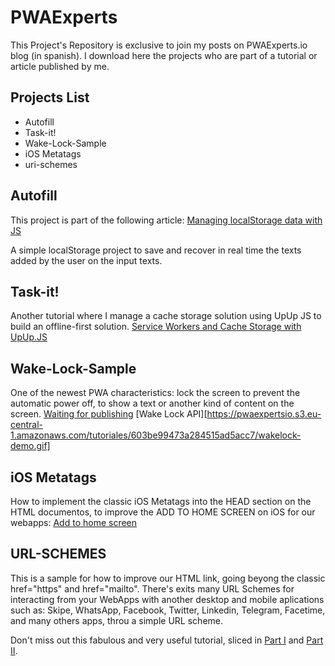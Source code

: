# PWAExperts
This Project's Repository is exclusive to join my posts on PWAExperts.io blog (in spanish). I download here the projects who are part of a tutorial or article published by me.

## Projects List
* Autofill
* Task-it!
* Wake-Lock-Sample
* iOS Metatags
* uri-schemes

## Autofill
This project is part of the following article: [Managing localStorage data with JS](https://pwaexperts.io/tutoriales/gestiona-javascript-datos-almacenando-localstorage)

A simple localStorage project to save and recover in real time the texts added by the user on the input texts.

## Task-it!
Another tutorial where I manage a cache storage solution using UpUp JS to build an offline-first solution. [Service Workers and Cache Storage with UpUp.JS](https://pwaexperts.io/tutoriales/offline-first-service-workers-cache-storage-upup-js)

## Wake-Lock-Sample
One of the newest PWA characteristics: lock the screen to prevent the automatic power off, to show a text or another kind of content on the screen. [Waiting for publishing](https://www.pwaexperts.io/)
[Wake Lock API][https://pwaexpertsio.s3.eu-central-1.amazonaws.com/tutoriales/603be99473a284515ad5acc7/wakelock-demo.gif]

## iOS Metatags
How to implement the classic iOS Metatags into the HEAD section on the HTML documentos, to improve the ADD TO HOME SCREEN on iOS for our webapps: [Add to home screen](https://pwaexperts.io/tutoriales/agregar-pwa-escritorio-ios)

## URL-SCHEMES
This is a sample for how to improve our HTML link, going beyong the classic href="https" and href="mailto". There's exits many URL Schemes for interacting from your WebApps with another desktop and mobile aplications such as: Skipe, WhatsApp, Facebook, Twitter, Linkedin, Telegram, Facetime, and many others apps, throu a simple URL scheme.

Don't miss out this fabulous and very useful tutorial, sliced in [Part I](https://www.pwaexperts.io/tutoriales/interactividad-hipervinculos-uri-schemes-pwa-1) and [Part II](https://www.pwaexperts.io/tutoriales/interactividad-hipervinculos-uri-schemes-pwa-2).
